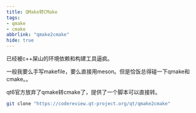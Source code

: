 ```yaml
---
title: QMake转CMake
tags:
- qmake
- cmake
abbrlink: "qmake2cmake"
hide: true
---
```

已经被c++屎山的环境依赖和构建工具逼疯。
<!-- more -->

一般我要么手写makefile，要么直接用meson。但是恰饭总得碰一下qmake和cmake。。

qt6官方放弃了qmake转cmake了，提供了一个脚本可以直接转。

```bash
git clone "https://codereview.qt-project.org/qt/qmake2cmake"
```

